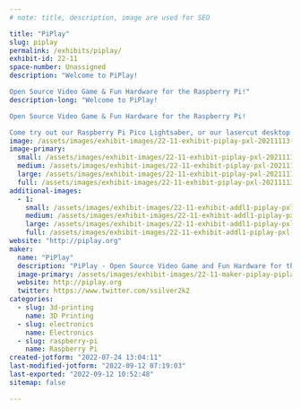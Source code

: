 ```yaml
---
# note: title, description, image are used for SEO

title: "PiPlay"
slug: piplay
permalink: /exhibits/piplay/
exhibit-id: 22-11
space-number: Unassigned
description: "Welcome to PiPlay!

Open Source Video Game & Fun Hardware for the Raspberry Pi!"
description-long: "Welcome to PiPlay!

Open Source Video Game & Fun Hardware for the Raspberry Pi!

Come try out our Raspberry Pi Pico Lightsaber, or our lasercut desktop arcade machine, as well as our other open source hardware!"
image: /assets/images/exhibit-images/22-11-exhibit-piplay-pxl-20211113-150229208-large.jpg
image-primary: 
  small: /assets/images/exhibit-images/22-11-exhibit-piplay-pxl-20211113-150229208-small.jpg
  medium: /assets/images/exhibit-images/22-11-exhibit-piplay-pxl-20211113-150229208-medium.jpg
  large: /assets/images/exhibit-images/22-11-exhibit-piplay-pxl-20211113-150229208-large.jpg
  full: /assets/images/exhibit-images/22-11-exhibit-piplay-pxl-20211113-150229208-full.jpg
additional-images: 
  - 1:
    small: /assets/images/exhibit-images/22-11-exhibit-addl1-piplay-pxl-20211113-150236839-mp-small.jpg
    medium: /assets/images/exhibit-images/22-11-exhibit-addl1-piplay-pxl-20211113-150236839-mp-medium.jpg
    large: /assets/images/exhibit-images/22-11-exhibit-addl1-piplay-pxl-20211113-150236839-mp-large.jpg
    full: /assets/images/exhibit-images/22-11-exhibit-addl1-piplay-pxl-20211113-150236839-mp-full.jpg
website: "http://piplay.org"
maker: 
  name: "PiPlay"
  description: "PiPlay - Open Source Video Game and Fun Hardware for the Raspberry Pi!"
  image-primary: /assets/images/exhibit-images/22-11-maker-piplay-piplay-logo-medium.png
  website: http://piplay.org
  twitter: https://www.twitter.com/ssilver2k2
categories: 
  - slug: 3d-printing
    name: 3D Printing
  - slug: electronics
    name: Electronics
  - slug: raspberry-pi
    name: Raspberry Pi
created-jotform: "2022-07-24 13:04:11"
last-modified-jotform: "2022-09-12 07:19:03"
last-exported: "2022-09-12 10:52:48"
sitemap: false

---
```

